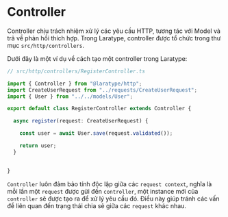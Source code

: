 # Controller

Controller chịu trách nhiệm xử lý các yêu cầu HTTP, tương tác với Model và trả về phản hồi thích hợp. Trong Laratype, controller được tổ chức trong thư mục `src/http/controllers`.

Dưới đây là một ví dụ về cách tạo một controller trong Laratype:

```typescript
// src/http/controllers/RegisterController.ts

import { Controller } from "@laratype/http";
import CreateUserRequest from "../requests/CreateUserRequest";
import { User } from "../../models/User";

export default class RegisterController extends Controller {

  async register(request: CreateUserRequest) {

    const user = await User.save(request.validated());

    return user;
  }

  
}

```

`Controller` luôn đảm bảo tính độc lập giữa các `request context`, nghĩa là mỗi lần một `request` được gửi đến `controller`, một instance mới của `controller` sẽ được tạo ra để xử lý yêu cầu đó. Điều này giúp tránh các vấn đề liên quan đến trạng thái chia sẻ giữa các `request` khác nhau.